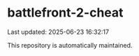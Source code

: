 # battlefront-2-cheat

Last updated: 2025-06-23 16:32:17

This repository is automatically maintained.
